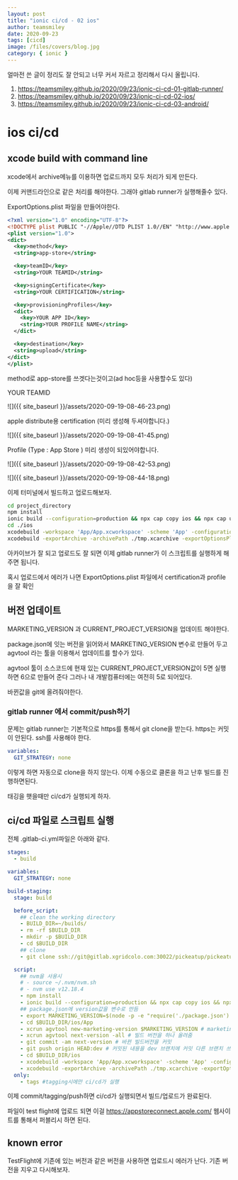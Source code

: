 ```yaml
---
layout: post
title: "ionic ci/cd - 02 ios"
author: teamsmiley
date: 2020-09-23
tags: [cicd]
image: /files/covers/blog.jpg
category: { ionic }
---
```


얼마전 쓴 글이 정리도 잘 안되고 너무 커서 자르고 정리해서 다시 올립니다.

1. <https://teamsmiley.github.io/2020/09/23/ionic-ci-cd-01-gitlab-runner/>
1. <https://teamsmiley.github.io/2020/09/23/ionic-ci-cd-02-ios/>
1. <https://teamsmiley.github.io/2020/09/23/ionic-ci-cd-03-android/>

# ios ci/cd

## xcode build with command line

xcode에서 archive메뉴를 이용하면 업로드까지 모두 처리가 되게 만든다.

이제 커맨드라인으로 같은 처리를 해야한다. 그래야 gitlab runner가 실행해줄수 있다.

ExportOptions.plist 파일을 만들어야한다.

```xml
<?xml version="1.0" encoding="UTF-8"?>
<!DOCTYPE plist PUBLIC "-//Apple//DTD PLIST 1.0//EN" "http://www.apple.com/DTDs/PropertyList-1.0.dtd">
<plist version="1.0">
<dict>
  <key>method</key>
  <string>app-store</string>

  <key>teamID</key>
  <string>YOUR TEAMID</string>

  <key>signingCertificate</key>
  <string>YOUR CERTIFICATION</string>

  <key>provisioningProfiles</key>
  <dict>
    <key>YOUR APP ID</key>
    <string>YOUR PROFILE NAME</string>
  </dict>

  <key>destination</key>
  <string>upload</string>
</dict>
</plist>
```

method로 app-store를 쓰겟다는것이고(ad hoc등을 사용할수도 있다)

YOUR TEAMID

![]({{ site_baseurl }}/assets/2020-09-19-08-46-23.png)

apple distribute용 certification (미리 생성해 두셔야합니다.)

![]({{ site_baseurl }}/assets/2020-09-19-08-41-45.png)

Profile (Type : App Store ) 미리 생성이 되있어야합니다.

![]({{ site_baseurl }}/assets/2020-09-19-08-42-53.png)

![]({{ site_baseurl }}/assets/2020-09-19-08-44-18.png)

이제 터미널에서 빌드하고 업로드해보자.

```bash
cd project_directory
npm install
ionic build --configuration=production && npx cap copy ios && npx cap update ios
cd ./ios
xcodebuild -workspace 'App/App.xcworkspace' -scheme 'App' -configuration 'Release' -archivePath tmp.xcarchive archive # build and archive
xcodebuild -exportArchive -archivePath ./tmp.xcarchive -exportOptionsPlist ./ExportOptions.plist -exportPath ./exportIpaArchive/ # upload
```

아카이브가 잘 되고 업로드도 잘 되면 이제 gitlab runner가 이 스크립트를 실행하게 해주면 됩니다.

혹시 업로드에서 에러가 나면 ExportOptions.plist 파일에서 certification과 profile을 잘 확인

## 버전 업데이트

MARKETING_VERSION 과 CURRENT_PROJECT_VERSION을 업데이트 해야한다.

package.json에 잇는 버전을 읽어와서 MARKETING_VERSION 변수로 만들어 두고 agvtool 라는 툴을 이용해서 업데이트를 할수가 있다.

agvtool 툴이 소스코드에 현재 있는 CURRENT_PROJECT_VERSION값이 5면 실행하면 6으로 만들어 준다 그러나 내 개발컴퓨터에는 여전히 5로 되어있다.

바뀐값을 git에 올려줘야한다.

### gitlab runner 에서 commit/push하기

문제는 gitlab runner는 기본적으로 https를 통해서 git clone을 받는다. https는 커밋이 안된다. ssh를 사용해야 한다.

```yml
variables:
  GIT_STRATEGY: none
```

이렇게 하면 자동으로 clone을 하지 않는다. 이제 수동으로 클론을 하고 난후 빌드를 진행하면된다.

태깅을 햇을때만 ci/cd가 실행되게 하자.

## ci/cd 파일로 스크립트 실행

전체 .gitlab-ci.yml파일은 아래와 같다.

```yml
stages:
  - build

variables:
  GIT_STRATEGY: none

build-staging:
  stage: build

  before_script:
    ## clean the working directory
    - BUILD_DIR=~/builds/
    - rm -rf $BUILD_DIR
    - mkdir -p $BUILD_DIR
    - cd $BUILD_DIR
    ## clone
    - git clone ssh://git@gitlab.xgridcolo.com:30022/pickeatup/pickeatup-manager-app.git .

  script:
    ## nvm을 사용시
    # - source ~/.nvm/nvm.sh
    # - nvm use v12.18.4
    - npm install
    - ionic build --configuration=production && npx cap copy ios && npx cap update ios
    ## package.json에 version값을 변수로 만듬
    - export MARKETING_VERSION=$(node -p -e "require('./package.json').version")
    - cd $BUILD_DIR/ios/App
    - xcrun agvtool new-marketing-version $MARKETING_VERSION # marketing version set
    - xcrun agvtool next-version -all # 빌드 버전을 하나 올려줌
    - git commit -am next-version # 바뀐 빌드버전을 커밋
    - git push origin HEAD:dev # 커밋된 내용을 dev 브랜치에 커밋 다른 브랜치 쓰시면 그걸로 변경
    - cd $BUILD_DIR/ios
    - xcodebuild -workspace 'App/App.xcworkspace' -scheme 'App' -configuration 'Release' -archivePath tmp.xcarchive archive # archive
    - xcodebuild -exportArchive -archivePath ./tmp.xcarchive -exportOptionsPlist ./ExportOptions.plist -exportPath ./exportIpaArchive/ # upload to testflight
  only:
    - tags #tagging시에만 ci/cd가 실행
```

이제 commit/tagging/push하면 ci/cd가 실행되면서 빌드/업로드가 완료된다.

파일이 test flight에 업로드 되면 이걸 https://appstoreconnect.apple.com/ 웹사이트를 통해서 퍼블리시 하면 된다.

## known error

TestFlight에 기존에 있는 버전과 같은 버전을 사용하면 업로드시 에러가 난다. 기존 버전을 지우고 다시해보자.

